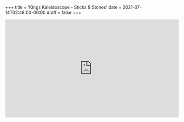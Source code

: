+++
title = 'Kings Kaleidoscope - Sticks & Stones'
date = 2021-07-14T02:48:00-00:00
draft = false
+++

<iframe width="560" height="315" src="https://www.youtube.com/embed/YWhSQpUNGgY?si=ByU1SAcd5ULMEDEK" title="YouTube video player" frameborder="0" allow="accelerometer; autoplay; clipboard-write; encrypted-media; gyroscope; picture-in-picture; web-share" referrerpolicy="strict-origin-when-cross-origin" allowfullscreen></iframe>

